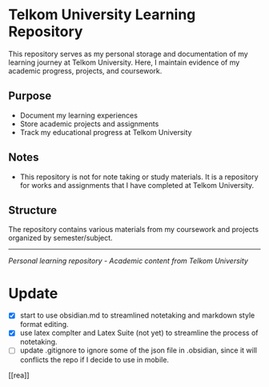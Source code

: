 # Telkom University Learning Repository
This repository serves as my personal storage and documentation of my learning journey at Telkom University. Here, I maintain evidence of my academic progress, projects, and coursework.

## Purpose
- Document my learning experiences
- Store academic projects and assignments
- Track my educational progress at Telkom University

## Notes
- This repository is not for note taking or study materials. It is a repository for works and assignments that I have completed at Telkom University.

## Structure
The repository contains various materials from my coursework and projects organized by semester/subject.

---
*Personal learning repository - Academic content from Telkom University*

# Update
 - [x] start to use obsidian.md to streamlined notetaking and markdown style format editing.
 - [x] use latex complter and Latex Suite (not yet) to streamline the process of notetaking.
- [ ] update .gitignore to ignore some of the json file in .obsidian, since it will conflicts the repo if I decide to use in mobile.

[[rea]]